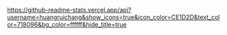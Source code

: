 https://github-readme-stats.vercel.app/api?username=huangruichang&show_icons=true&icon_color=CE1D2D&text_color=718096&bg_color=ffffff&hide_title=true

<!--
**huangruichang/huangruichang** is a ✨ _special_ ✨ repository because its `README.md` (this file) appears on your GitHub profile.

Here are some ideas to get you started:

- 🔭 I’m currently working on ...
- 🌱 I’m currently learning ...
- 👯 I’m looking to collaborate on ...
- 🤔 I’m looking for help with ...
- 💬 Ask me about ...
- 📫 How to reach me: ...
- 😄 Pronouns: ...
- ⚡ Fun fact: ...
-->
